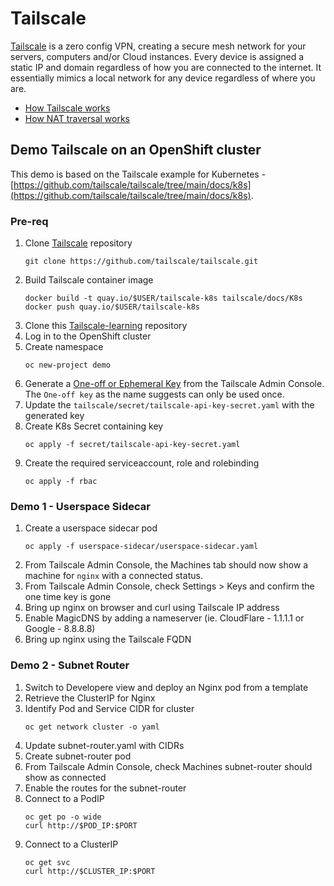 # Tailscale

[Tailscale](https://tailscale.com/) is a zero config VPN, creating a secure mesh network for your servers, computers and/or Cloud instances.
  Every device is assigned a static IP and domain regardless of how you are connected to the internet.  It essentially mimics a local network
  for any device regardless of where you are.

- [How Tailscale works](https://tailscale.com/blog/how-tailscale-works/)
- [How NAT traversal works](https://tailscale.com/blog/how-nat-traversal-works/)


## Demo Tailscale on an OpenShift cluster
This demo is based on the Tailscale example for Kubernetes - [https://github.com/tailscale/tailscale/tree/main/docs/k8s](https://github.com/tailscale/tailscale/tree/main/docs/k8s).

### Pre-req

1. Clone [Tailscale](https://github.com/tailscale/tailscale) repository
      ```
      git clone https://github.com/tailscale/tailscale.git
      ```
1. Build Tailscale container image
      ```
      docker build -t quay.io/$USER/tailscale-k8s tailscale/docs/K8s
      docker push quay.io/$USER/tailscale-k8s
      ```
1. Clone this [Tailscale-learning](https://github.com/hollisc/tailscale-learning.git) repository
1. Log in to the OpenShift cluster
1. Create namespace
      ```
      oc new-project demo
      ```
1. Generate a [One-off or Ephemeral Key](https://tailscale.com/kb/1085/auth-keys/) from the Tailscale Admin Console.
   The `One-off key` as the name suggests can only be used once.
1. Update the `tailscale/secret/tailscale-api-key-secret.yaml` with the generated key
1. Create K8s Secret containing key
      ```
      oc apply -f secret/tailscale-api-key-secret.yaml
      ```
1. Create the required serviceaccount, role and rolebinding
      ```
      oc apply -f rbac
      ```

### Demo 1 - Userspace Sidecar

1. Create a userspace sidecar pod
      ```
      oc apply -f userspace-sidecar/userspace-sidecar.yaml
      ```
2. From Tailscale Admin Console, the Machines tab should now show a machine for `nginx` with a connected status.
3. From Tailscale Admin Console, check Settings > Keys and confirm the one time key is gone
4. Bring up nginx on browser and curl using Tailscale IP address
5. Enable MagicDNS by adding a nameserver (ie. CloudFlare - 1.1.1.1 or Google - 8.8.8.8)
6. Bring up nginx using the Tailscale FQDN

### Demo 2 - Subnet Router

1. Switch to Developere view and deploy an Nginx pod from a template
2. Retrieve the ClusterIP for Nginx
3. Identify Pod and Service CIDR for cluster
      ```
      oc get network cluster -o yaml
      ```
4. Update subnet-router.yaml with CIDRs
5. Create subnet-router pod
6. From Tailscale Admin Console, check Machines
      subnet-router should show as connected
7. Enable the routes for the subnet-router
8. Connect to a PodIP
      ```
      oc get po -o wide
      curl http://$POD_IP:$PORT
      ```
9. Connect to a ClusterIP
      ```
      oc get svc
      curl http://$CLUSTER_IP:$PORT
      ```